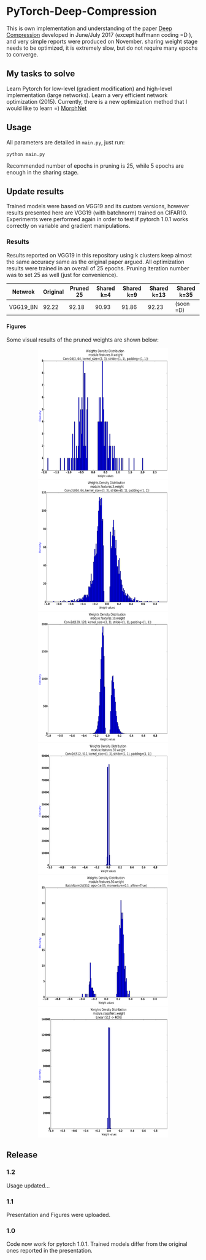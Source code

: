 # PyTorch-Deep-Compression

This is own implementation and understanding of the paper [Deep Compression](https://arxiv.org/abs/1510.00149) developed in June/July 2017 (except huffmann coding =D ), and very simple reports were produced on November. sharing weight stage needs to be optimized, it is extremely slow, but do not require many epochs to converge.

## My tasks to solve
Learn Pytorch for low-level (gradient modification) and high-level implementation (large networks).
Learn a very efficient network optimization (2015). Currently, there is a new optimization method that I would like to learn =) [MorphNet](https://ai.googleblog.com/2019/04/morphnet-towards-faster-and-smaller.html)

## Usage
All parameters are detailed in `main.py`, just run:
```
python main.py
```
Recommended number of epochs in pruning is 25, while 5 epochs are enough in the sharing stage.

## Update results
Trained models were based on VGG19 and its custom versions, however results presented here are VGG19 (with batchnorm) trained on CIFAR10. Experiments were performed again in order to test if pytorch 1.0.1 works correctly on variable and gradient manipulations.

### Results

Results reported on VGG19 in this repository using k clusters keep almost the same accuracy same as the original paper argued. All optimization results were trained in an overall of 25 epochs. Pruning iteration number was to set 25 as well (just for convenience). 

| Netwrok   | Original  | Pruned 25 | Shared k=4 | Shared k=9 | Shared k=13 | Shared k=35 |
| --------- | --------- | --------- | ---------- | ---------- | ----------- | ----------- |
| VGG19_BN  |   92.22   |   92.18   |     90.93  |     91.86  |     92.23   |  (soon =D)  |

#### Figures

Some visual results of the pruned weights are shown below:

<p align="center">
  <img src="https://github.com/emedinac/DeepCompression/blob/master/Figures/Weight_00.png" width="340" height="340">
  <img src="https://github.com/emedinac/DeepCompression/blob/master/Figures/Weight_02.png" width="340" height="340">
  <img src="https://github.com/emedinac/DeepCompression/blob/master/Figures/Weight_06.png" width="340" height="340">
  <img src="https://github.com/emedinac/DeepCompression/blob/master/Figures/Weight_18.png" width="340" height="340">
  <img src="https://github.com/emedinac/DeepCompression/blob/master/Figures/Weight_31.png" width="340" height="340">
  <img src="https://github.com/emedinac/DeepCompression/blob/master/Figures/Weight_32.png" width="340" height="340">
</p>


## Release

### 1.2
Usage updated...

### 1.1
Presentation and Figures were uploaded.

### 1.0
Code now work for pytorch 1.0.1.
Trained models differ from the original ones reported in the presentation.



